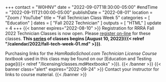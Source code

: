 +++
contact = "W0HNV"
date = "2022-09-07T18:30:00-05:00"
#endTime = "2022-09-11T21:00:00-05:00"
publishDate = "2022-08-01"
location = "Zoom / YouTube"
title = "Fall Technician Class Week 5"
categories = [ "Education" ]
dates = [ "Fall 2022 Technician" ]
outputs = [ "HTML" ]
update = 4
+++
{{< banner expires="2022-08-10" >}}
Registration for RRRA Fall 2022 Technician Classes is now open. Please
[register on-line](https://www.eventbrite.com/e/class-preparation-for-passing-the-fcc-amateur-radio-technician-class-test-tickets-393444461977)
for these classes. **This
[series](/dates/fall-2022-technician)
of classes begins
[August 10, 2022]({{< relref "/calendar/2022/fall-tech-week-01.md" >}})**.

Purchasing links for the *HamRadioSchool.com Technician License Course
textbook* used in this class may be found on our
[Education and Testing page]({{< relref "/licensing/classes.md#textbooks" >}}).
{{< /banner >}}
{{< banner class="alert" expires="2022-09-24" >}}
Contact your instructor for links to course material.
{{< /banner >}}
